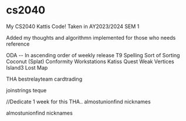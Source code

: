 # cs2040
My CS2040 Kattis Code! Taken in AY2023/2024 SEM 1

Added my thoughts and algorithmn implemented for those who needs reference

ODA -- In ascending order of weekly release
T9 Spelling
Sort of Sorting
Coconut (Splat)
Conformity
Workstations
Katiss Quest
Weak Vertices
Island3
Lost Map

THA
bestrelayteam
cardtrading

joinstrings
teque

 //Dedicate 1 week for this THA..
almostunionfind
nicknames
 
almostunionfind
nicknames
 

 
